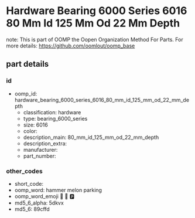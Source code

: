 # Hardware Bearing 6000 Series 6016 80 Mm Id 125 Mm Od 22 Mm Depth  

note: This is part of OOMP the Oopen Organization Method For Parts. For more details: https://github.com/oomlout/oomp_base

##  part details





### id
* oomp_id: hardware_bearing_6000_series_6016_80_mm_id_125_mm_od_22_mm_depth
  * classification: hardware
  * type: bearing_6000_series
  * size: 6016
  * color: 
  * description_main: 80_mm_id_125_mm_od_22_mm_depth
  * description_extra: 
  * manufacturer: 
  * part_number: 

### other_codes
* short_code: 
* oomp_word: hammer melon parking
* oomp_word_emoji :hammer: :melon: :parking:
* md5_6_alpha: 5dkvx
* md5_6: 89cffd